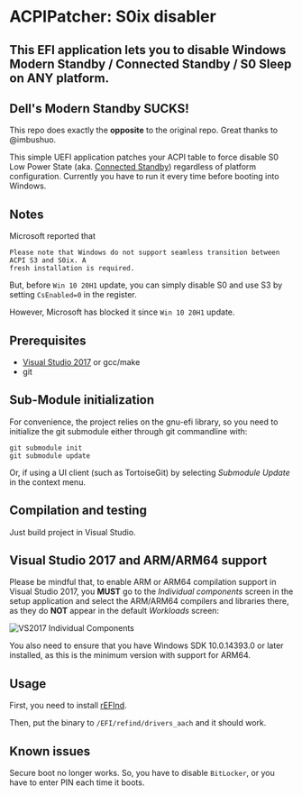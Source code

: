 ACPIPatcher: S0ix disabler
=======================================

## This EFI application lets you to disable Windows Modern Standby / Connected Standby / S0 Sleep on ANY platform.

## Dell's Modern Standby SUCKS!

This repo does exactly the **opposite** to the original repo. Great thanks to @imbushuo.

This simple UEFI application patches your ACPI table to force disable S0 Low Power State 
(aka. [Connected Standby](https://docs.microsoft.com/en-us/windows-hardware/design/device-experiences/modern-standby)) 
regardless of platform configuration. Currently you have to run
it every time before booting into Windows.

## Notes

Microsoft reported that
```
Please note that Windows do not support seamless transition between ACPI S3 and S0ix. A
fresh installation is required.
```
But, before `Win 10 20H1` update, you can simply disable S0 and use S3 by setting `CsEnabled=0` in the register.

However, Microsoft has blocked it since `Win 10 20H1` update.

## Prerequisites

* [Visual Studio 2017](https://www.visualstudio.com/vs/community/) or gcc/make
* git

## Sub-Module initialization

For convenience, the project relies on the gnu-efi library, so you need to initialize the git
submodule either through git commandline with:
```
git submodule init
git submodule update
```
Or, if using a UI client (such as TortoiseGit) by selecting _Submodule Update_ in the context menu.

## Compilation and testing

Just build project in Visual Studio.

## Visual Studio 2017 and ARM/ARM64 support

Please be mindful that, to enable ARM or ARM64 compilation support in Visual Studio
2017, you __MUST__ go to the _Individual components_ screen in the setup application
and select the ARM/ARM64 compilers and libraries there, as they do __NOT__ appear in
the default _Workloads_ screen:

![VS2017 Individual Components](http://files.akeo.ie/pics/VS2017_Individual_Components2.png)

You also need to ensure that you have Windows SDK 10.0.14393.0 or later installed,
as this is the minimum version with support for ARM64.

## Usage

First, you need to install [rEFInd](https://www.rodsbooks.com/refind/).

Then, put the binary to `/EFI/refind/drivers_aach` and it should work.

## Known issues

Secure boot no longer works. So, you have to disable `BitLocker`, or you have to enter PIN each time it boots.
